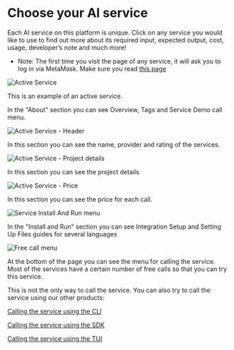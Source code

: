 # Choose your AI service

Each AI service on this platform is unique. Click on any service you would like to use to find out more about its required input, expected output, cost, usage, developer’s note and much more!

* Note: The first time you visit the page of any service, it will ask you to log in via MetaMask. Make sure you read [this page](/docs/products/AIMarketplace/Forcomers/metamask/)

![Active Service](/assets/images/products/AIMarketplace/Marketplace/ActiveService.webp)

This is an example of an active service.

In the "About" section you can see Overview, Tags and Service Demo call menu. 

![Active Service - Header](/assets/images/products/AIMarketplace/Marketplace/ActiveServiceHeader.webp)

In this section you can see the name, provider and rating of the services.

![Active Service - Project details](/assets/images/products/AIMarketplace/Marketplace/ActiveServiceProjectDetails.webp)

In this section you can see the project details

![Active Service - Price](/assets/images/products/AIMarketplace/Marketplace/ActiveServicePrice.webp)

In this section you can see the price for each call.

![Service Install And Run menu](/assets/images/products/AIMarketplace/Marketplace/ServiceInstallAndRun.webp)

In the "Install and Run" section you can see Integration Setup and Setting Up Files guides for several languages

![Free call menu](/assets/images/products/AIMarketplace/Marketplace/FreeCallService.webp)

At the bottom of the page you can see the menu for calling the service. Most of the services have a certain number of free calls so that you can try this service.

This is not the only way to call the service. You can also try to call the service using our other products:

[Calling the service using the CLI](/docs/products/DecentralizedAIPlatform/QuickStartGuides/ServiceCallingViaCLI/)

[Calling the service using the SDK](/docs/products/DecentralizedAIPlatform/QuickStartGuides/ServiceCallingViaSDK/)

[Calling the service using the TUI](/docs/products/DecentralizedAIPlatform/QuickStartGuides/ServiceCallingViaTUI/)
